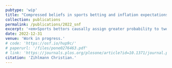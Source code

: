 ```yaml
---
pubtype: 'wip'
title: "Compressed beliefs in sports betting and inflation expectations"
collection: publications
permalink: /publications/2022_snf
excerpt: '<em>Sports bettors causally assign greater probability to two sub-events ("Home wins" and "Draw") than the logically equivalent joint event ("Either Home wins or Draw"), a pattern that can also be found in inflation expectations.</em>'
date: 2022-12-31
venue: 'Work in progress.'
# code: 'https://osf.io/hup9c/'
# paperurl: '/files/pone0276463.pdf'
# link: 'https://journals.plos.org/plosone/article?id=10.1371/journal.pone.0276463'
citation: 'Zihlmann Christian.'
---
```

